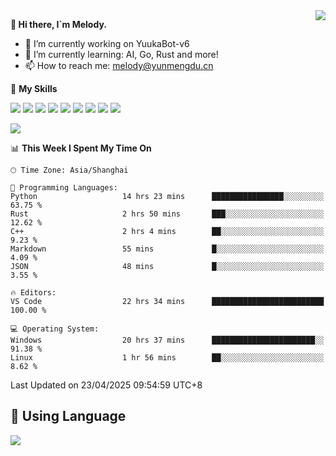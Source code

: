 <a href="#">
  <img align="right" src="https://github-readme-stats.vercel.app/api?username=melodyyuuka&count_private=true&show_icons=true" />
</a>

**👋 Hi there, I`m Melody.**

- 🔭 I’m currently working on YuukaBot-v6
- 🌱 I’m currently learning: AI, Go, Rust and more!
- 📫 How to reach me: melody@yunmengdu.cn

🌟 **My Skills** 

![](https://img.shields.io/badge/-Python-3e74a2?style=flat-square&logo=Python&logoColor=fff)
![](https://img.shields.io/badge/-Java-007396?style=flat-square&logo=OpenJDK&logoColor=fff)
![](https://img.shields.io/badge/-Node.js-339933?style=flat-square&logo=Node.js&logoColor=fff)
![](https://img.shields.io/badge/-Git-f05032?style=flat-square&logo=git&logoColor=fff)
![](https://img.shields.io/badge/-PostgreSQL-4169e1?style=flat-square&logo=PostgreSQL&logoColor=fff)
![](https://img.shields.io/badge/-Rust-000000?style=flat-square&logo=rust&logoColor=fff)
![](https://img.shields.io/badge/-VSCode-007acc?style=flat-square&logo=Visual-Studio-Code&logoColor=fff)
![](https://img.shields.io/badge/-FastAPI-009688?style=flat-square&logo=FastAPI&logoColor=fff)
![](https://img.shields.io/badge/-Linux-000000?style=flat-square&logo=Linux&logoColor=fff)


![](https://wakatime.com/badge/user/fa6dc0e2-47c5-4d2d-ae45-69fec6f2122c.svg)

<!--START_SECTION:waka-->
📊 **This Week I Spent My Time On** 

```text
🕑︎ Time Zone: Asia/Shanghai

💬 Programming Languages: 
Python                   14 hrs 23 mins      ████████████████░░░░░░░░░   63.75 % 
Rust                     2 hrs 50 mins       ███░░░░░░░░░░░░░░░░░░░░░░   12.62 % 
C++                      2 hrs 4 mins        ██░░░░░░░░░░░░░░░░░░░░░░░    9.23 % 
Markdown                 55 mins             █░░░░░░░░░░░░░░░░░░░░░░░░    4.09 % 
JSON                     48 mins             █░░░░░░░░░░░░░░░░░░░░░░░░    3.55 % 

🔥 Editors: 
VS Code                  22 hrs 34 mins      █████████████████████████   100.00 % 

💻 Operating System: 
Windows                  20 hrs 37 mins      ███████████████████████░░   91.38 % 
Linux                    1 hr 56 mins        ██░░░░░░░░░░░░░░░░░░░░░░░    8.62 % 
```


 Last Updated on 23/04/2025 09:54:59 UTC+8
<!--END_SECTION:waka-->

## 🥰 **Using Language**

![](https://github-readme-stats.vercel.app/api/wakatime?username=MelodyYuyuko&layout=compact&hide_border=true)
